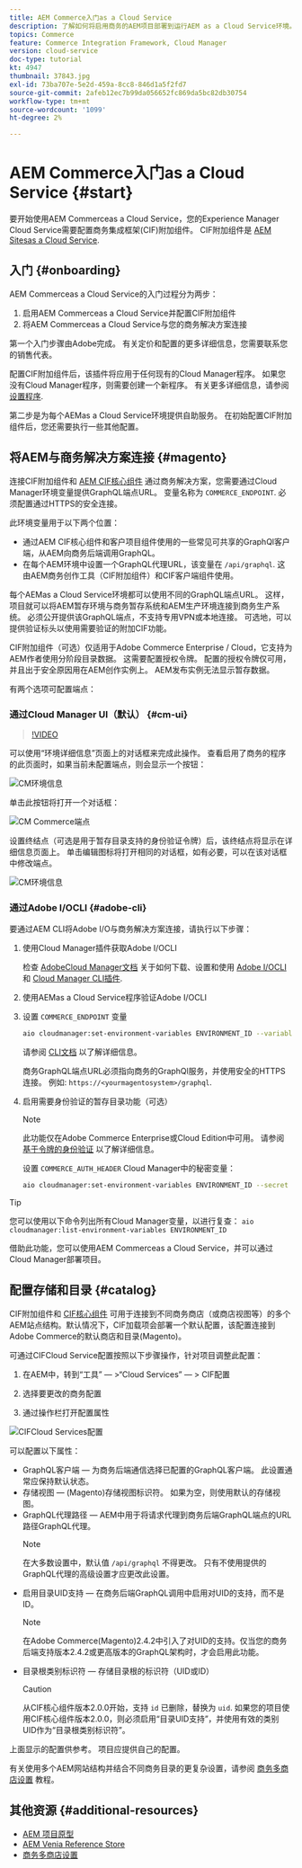 ```yaml
---
title: AEM Commerce入门as a Cloud Service
description: 了解如何将启用商务的AEM项目部署到运行AEM as a Cloud Service环境。 使用Venia Cloud Manager和CI/CD管道的功能，将Venia引用店面构建到运行的Adobe。
topics: Commerce
feature: Commerce Integration Framework, Cloud Manager
version: cloud-service
doc-type: tutorial
kt: 4947
thumbnail: 37843.jpg
exl-id: 73ba707e-5e2d-459a-8cc8-846d1a5f2fd7
source-git-commit: 2afeb12ec7b99da056652fc869da5bc82db30754
workflow-type: tm+mt
source-wordcount: '1099'
ht-degree: 2%

---
```


# AEM Commerce入门as a Cloud Service {#start}

要开始使用AEM Commerceas a Cloud Service，您的Experience Manager Cloud Service需要配置商务集成框架(CIF)附加组件。 CIF附加组件是 [AEM Sitesas a Cloud Service](https://experienceleague.adobe.com/docs/experience-manager-cloud-service/sites/home.html).

## 入门 {#onboarding}

AEM Commerceas a Cloud Service的入门过程分为两步：

1. 启用AEM Commerceas a Cloud Service并配置CIF附加组件
2. 将AEM Commerceas a Cloud Service与您的商务解决方案连接

第一个入门步骤由Adobe完成。 有关定价和配置的更多详细信息，您需要联系您的销售代表。

配置CIF附加组件后，该插件将应用于任何现有的Cloud Manager程序。 如果您没有Cloud Manager程序，则需要创建一个新程序。 有关更多详细信息，请参阅 [设置程序](https://experienceleague.adobe.com/docs/experience-manager-cloud-manager/using/getting-started/setting-up-program.html).

第二步是为每个AEMas a Cloud Service环境提供自助服务。 在初始配置CIF附加组件后，您还需要执行一些其他配置。

## 将AEM与商务解决方案连接 {#magento}

连接CIF附加组件和 [AEM CIF核心组件](https://github.com/adobe/aem-core-cif-components) 通过商务解决方案，您需要通过Cloud Manager环境变量提供GraphQL端点URL。 变量名称为 `COMMERCE_ENDPOINT`. 必须配置通过HTTPS的安全连接。

此环境变量用于以下两个位置：

- 通过AEM CIF核心组件和客户项目组件使用的一些常见可共享的GraphQl客户端，从AEM向商务后端调用GraphQL。
- 在每个AEM环境中设置一个GraphQL代理URL，该变量在 `/api/graphql`. 这由AEM商务创作工具（CIF附加组件）和CIF客户端组件使用。

每个AEMas a Cloud Service环境都可以使用不同的GraphQL端点URL。 这样，项目就可以将AEM暂存环境与商务暂存系统和AEM生产环境连接到商务生产系统。 必须公开提供该GraphQL端点，不支持专用VPN或本地连接。 可选地，可以提供验证标头以使用需要验证的附加CIF功能。

CIF附加组件（可选）仅适用于Adobe Commerce Enterprise / Cloud，它支持为AEM作者使用分阶段目录数据。 这需要配置授权令牌。 配置的授权令牌仅可用，并且出于安全原因用在AEM创作实例上。 AEM发布实例无法显示暂存数据。

有两个选项可配置端点：

### 通过Cloud Manager UI（默认） {#cm-ui}

>[!VIDEO](https://video.tv.adobe.com/v/37843?quality=12&learn=on)

可以使用“环境详细信息”页面上的对话框来完成此操作。 查看启用了商务的程序的此页面时，如果当前未配置端点，则会显示一个按钮：

![CM环境信息](/help/commerce-cloud/assets/commerce-cmui.png)

单击此按钮将打开一个对话框：

![CM Commerce端点](/help/commerce-cloud/assets/commerce-cm-endpoint.png)

设置终结点（可选是用于暂存目录支持的身份验证令牌）后，该终结点将显示在详细信息页面上。 单击编辑图标将打开相同的对话框，如有必要，可以在该对话框中修改端点。

![CM环境信息](/help/commerce-cloud/assets/commerce-cmui-done.png)

### 通过Adobe I/OCLI  {#adobe-cli}

要通过AEM CLI将Adobe I/O与商务解决方案连接，请执行以下步骤：

1. 使用Cloud Manager插件获取Adobe I/OCLI

   检查 [AdobeCloud Manager文档](https://experienceleague.adobe.com/docs/experience-manager-cloud-manager/using/introduction-to-cloud-manager.html?lang=zh-Hans) 关于如何下载、设置和使用 [Adobe I/OCLI](https://github.com/adobe/aio-cli) 和 [Cloud Manager CLI插件](https://github.com/adobe/aio-cli-plugin-cloudmanager).

2. 使用AEMas a Cloud Service程序验证Adobe I/OCLI

3. 设置 `COMMERCE_ENDPOINT` 变量

   ```bash
   aio cloudmanager:set-environment-variables ENVIRONMENT_ID --variable COMMERCE_ENDPOINT "<Magento GraphQL endpoint URL>"
   ```

   请参阅 [CLI文档](https://github.com/adobe/aio-cli-plugin-cloudmanager#aio-cloudmanagerset-environment-variables-environmentid) 以了解详细信息。

   商务GraphQL端点URL必须指向商务的GraphQl服务，并使用安全的HTTPS连接。 例如: `https://<yourmagentosystem>/graphql`.

4. 启用需要身份验证的暂存目录功能（可选）

   >[!NOTE]
   >
   >此功能仅在Adobe Commerce Enterprise或Cloud Edition中可用。 请参阅 [基于令牌的身份验证](https://devdocs.magento.com/guides/v2.4/get-started/authentication/gs-authentication-token.html#integration-tokens) 以了解详细信息。

   设置 `COMMERCE_AUTH_HEADER` Cloud Manager中的秘密变量：

   ```bash
   aio cloudmanager:set-environment-variables ENVIRONMENT_ID --secret COMMERCE_AUTH_HEADER "Authorization: Bearer <Access Token>"
   ```

>[!TIP]
>
>您可以使用以下命令列出所有Cloud Manager变量，以进行复查： `aio cloudmanager:list-environment-variables ENVIRONMENT_ID`

借助此功能，您可以使用AEM Commerceas a Cloud Service，并可以通过Cloud Manager部署项目。

## 配置存储和目录 {#catalog}

CIF附加组件和 [CIF核心组件](https://github.com/adobe/aem-core-cif-components) 可用于连接到不同商务商店（或商店视图等）的多个AEM站点结构。默认情况下，CIF加载项会部署一个默认配置，该配置连接到Adobe Commerce的默认商店和目录(Magento)。

可通过CIFCloud Service配置按照以下步骤操作，针对项目调整此配置：

1. 在AEM中，转到“工具” — >“Cloud Services” — > CIF配置

2. 选择要更改的商务配置

3. 通过操作栏打开配置属性

![CIFCloud Services配置](/help/commerce-cloud/assets/cif-cloud-service-config.png)

可以配置以下属性：

- GraphQL客户端 — 为商务后端通信选择已配置的GraphQL客户端。 此设置通常应保持默认状态。
- 存储视图 — (Magento)存储视图标识符。 如果为空，则使用默认的存储视图。
- GraphQL代理路径 — AEM中用于将请求代理到商务后端GraphQL端点的URL路径GraphQL代理。
   >[!NOTE]
   >
   > 在大多数设置中，默认值 `/api/graphql` 不得更改。 只有不使用提供的GraphQL代理的高级设置才应更改此设置。
- 启用目录UID支持 — 在商务后端GraphQL调用中启用对UID的支持，而不是ID。
   >[!NOTE]
   >
   > 在Adobe Commerce(Magento)2.4.2中引入了对UID的支持。仅当您的商务后端支持版本2.4.2或更高版本的GraphQL架构时，才会启用此功能。
- 目录根类别标识符 — 存储目录根的标识符（UID或ID）
   >[!CAUTION]
   >
   > 从CIF核心组件版本2.0.0开始，支持 `id` 已删除，替换为 `uid`. 如果您的项目使用CIF核心组件版本2.0.0，则必须启用“目录UID支持”，并使用有效的类别UID作为“目录根类别标识符”。

上面显示的配置供参考。 项目应提供自己的配置。

有关使用多个AEM网站结构并结合不同商务目录的更复杂设置，请参阅 [商务多商店设置](configuring/multi-store-setup.md) 教程。

## 其他资源 {#additional-resources}

- [AEM 项目原型](https://github.com/adobe/aem-project-archetype)
- [AEM Venia Reference Store](https://github.com/adobe/aem-cif-guides-venia)
- [商务多商店设置](configuring/multi-store-setup.md)
